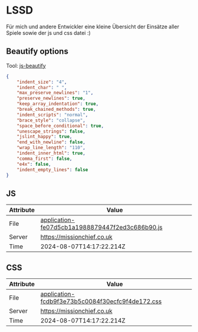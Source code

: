 # LSSD
Für mich und andere Entwickler eine kleine Übersicht der Einsätze aller Spiele sowie der js und css datei :)

<!-- automated -->
## Beautify options
Tool: [js-beautify](https://github.com/beautify-web/js-beautify)
```json
{
    "indent_size": "4",
    "indent_char": " ",
    "max_preserve_newlines": "1",
    "preserve_newlines": true,
    "keep_array_indentation": true,
    "break_chained_methods": true,
    "indent_scripts": "normal",
    "brace_style": "collapse",
    "space_before_conditional": true,
    "unescape_strings": false,
    "jslint_happy": true,
    "end_with_newline": false,
    "wrap_line_length": "110",
    "indent_inner_html": true,
    "comma_first": false,
    "e4x": false,
    "indent_empty_lines": false
}
```

## JS
| Attribute | Value |
| --------- | ----- |
| File      | [application-fe07d5cb1a1988879447f2ed3c686b90.js](https://missionchief.co.uk/assets/application-fe07d5cb1a1988879447f2ed3c686b90.js) |
| Server    | https://missionchief.co.uk |
| Time      | 2024-08-07T14:17:22.214Z |

## CSS
| Attribute | Value |
| --------- | ----- |
| File      | [application-fcdb9f3e73b5c0084f30ecfc9f4de172.css](https://missionchief.co.uk/assets/application-fcdb9f3e73b5c0084f30ecfc9f4de172.css) |
| Server    | https://missionchief.co.uk |
| Time      | 2024-08-07T14:17:22.214Z |
<!-- /automated -->
